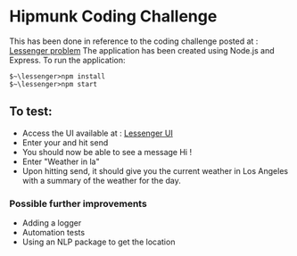 # Hipmunk Coding Challenge

This has been done in reference to the coding challenge posted at : [Lessenger problem](https://github.com/Hipmunk/hipproblems/tree/master/lessenger)
The application has been created using Node.js and Express. To run the  application:
```
$~\lessenger>npm install
$~\lessenger>npm start
```

## To test:
* Access the UI available at : [Lessenger UI](http://hipmunk.github.io/hipproblems/lessenger/)
* Enter your <name> and hit send
* You should now be able to see a message Hi <name>!
* Enter "Weather in la"
* Upon hitting send, it should give you the current weather in Los Angeles with a summary of the weather for the day.

### Possible further improvements
* Adding a logger
* Automation tests
* Using an NLP package to get the location 

